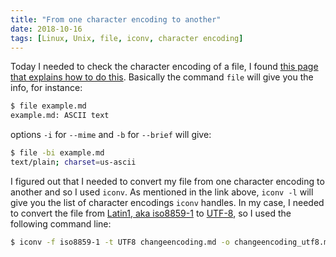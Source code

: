 ```yaml
---
title: "From one character encoding to another"
date: 2018-10-16
tags: [Linux, Unix, file, iconv, character encoding]
---
```


Today I needed to check the character encoding of a file, I found [this page that explains how to do this](https://www.tecmint.com/convert-files-to-utf-8-encoding-in-linux/). Basically the command `file` will give you the info, for instance:

```sh
$ file example.md
example.md: ASCII text
```

options `-i` for `--mime` and `-b` for `--brief` will give:

```sh
$ file -bi example.md
text/plain; charset=us-ascii
```

I figured out that I needed to convert my file from one character encoding to another and so I used `iconv`. As mentioned in the link above,
`iconv -l` will give you the list of character encodings `iconv` handles. In my case, I needed to convert the file from [Latin1, aka iso8859-1](https://en.wikipedia.org/wiki/ISO/IEC_8859-1)
to [UTF-8](https://en.wikipedia.org/wiki/UTF-8), so I used the following command line:

```sh
$ iconv -f iso8859-1 -t UTF8 changeencoding.md -o changeencoding_utf8.md
```
